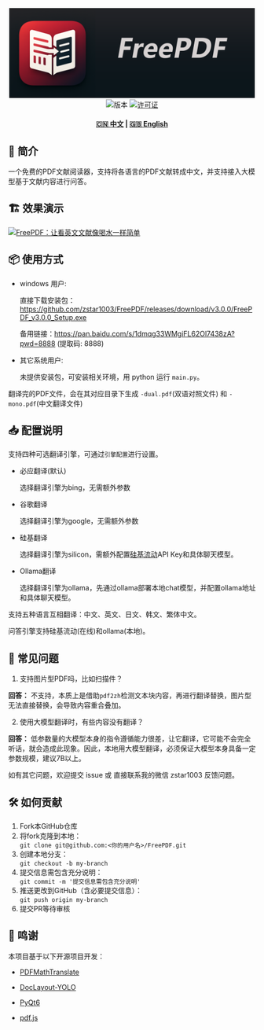 <div align="center">
  <img src="assets/logo_with_txt.png" width="500" alt="FreePDF">
</div>

<div align="center">
  <img src="https://img.shields.io/badge/版本-3.0.0-blue" alt="版本">
  <a href="LICENSE"><img src="https://img.shields.io/badge/许可证-AGPL3.0-green" alt="许可证"></a>
  <h4>
    <a href="README.md">🇨🇳 中文</a>
    <span> | </span>
    <a href="README_EN.md">🇬🇧 English</a>
  </h4>
</div>

## 🌟 简介

一个免费的PDF文献阅读器，支持将各语言的PDF文献转成中文，并支持接入大模型基于文献内容进行问答。


## 🏗️ 效果演示

[![FreePDF：让看英文文献像喝水一样简单](https://i0.hdslb.com/bfs/archive/43c920704c379c27424211f3edfc1657369dfd66.jpg@672w_378h_1c.avif)](https://www.bilibili.com/video/BV1hcKfzEE9e)


## 📦 使用方式

- windows 用户:

  直接下载安装包：https://github.com/zstar1003/FreePDF/releases/download/v3.0.0/FreePDF_v3.0.0_Setup.exe

  备用链接：https://pan.baidu.com/s/1dmqg33WMgiFL62Ol7438zA?pwd=8888  (提取码: 8888)

- 其它系统用户:

  未提供安装包，可安装相关环境，用 python 运行 `main.py`。

翻译完的PDF文件，会在其对应目录下生成 `-dual.pdf`(双语对照文件) 和 `-mono.pdf`(中文翻译文件)

## 📥 配置说明

支持四种可选翻译引擎，可通过`引擎配置`进行设置。

- 必应翻译(默认)  
  
  选择翻译引擎为bing，无需额外参数

- 谷歌翻译  
  
  选择翻译引擎为google，无需额外参数

- 硅基翻译  
  
  选择翻译引擎为silicon，需额外配置[硅基流动](https://cloud.siliconflow.cn/i/bjDoFhPf)API Key和具体聊天模型。

- Ollama翻译  

  选择翻译引擎为ollama，先通过ollama部署本地chat模型，并配置ollama地址和具体聊天模型。

支持五种语言互相翻译：中文、英文、日文、韩文、繁体中文。

问答引擎支持硅基流动(在线)和ollama(本地)。

## 📮 常见问题

1. 支持图片型PDF吗，比如扫描件？

**回答：** 不支持，本质上是借助`pdf2zh`检测文本块内容，再进行翻译替换，图片型无法直接替换，会导致内容重合叠加。

2. 使用大模型翻译时，有些内容没有翻译？

**回答：** 低参数量的大模型本身的指令遵循能力很差，让它翻译，它可能不会完全听话，就会造成此现象。因此，本地用大模型翻译，必须保证大模型本身具备一定参数规模，建议7B以上。

如有其它问题，欢迎提交 issue 或 直接联系我的微信 zstar1003 反馈问题。

## 🛠️ 如何贡献

1. Fork本GitHub仓库
2. 将fork克隆到本地：  
`git clone git@github.com:<你的用户名>/FreePDF.git`
3. 创建本地分支：  
`git checkout -b my-branch`
4. 提交信息需包含充分说明：  
`git commit -m '提交信息需包含充分说明'`
5. 推送更改到GitHub（含必要提交信息）：  
`git push origin my-branch`
6. 提交PR等待审核

## 🚀 鸣谢

本项目基于以下开源项目开发：

- [PDFMathTranslate](https://github.com/Byaidu/PDFMathTranslate)

- [DocLayout-YOLO](https://github.com/opendatalab/DocLayout-YOLO)

- [PyQt6](https://www.riverbankcomputing.com/software/pyqt)

- [pdf.js](https://github.com/mozilla/pdf.js)


